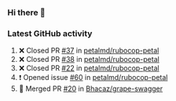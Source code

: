 ### Hi there 👋


### Latest GitHub activity
<!--START_SECTION:activity-->
1. ❌ Closed PR [#37](https://github.com/petalmd/rubocop-petal/pull/37) in [petalmd/rubocop-petal](https://github.com/petalmd/rubocop-petal)
2. ❌ Closed PR [#38](https://github.com/petalmd/rubocop-petal/pull/38) in [petalmd/rubocop-petal](https://github.com/petalmd/rubocop-petal)
3. ❌ Closed PR [#22](https://github.com/petalmd/rubocop-petal/pull/22) in [petalmd/rubocop-petal](https://github.com/petalmd/rubocop-petal)
4. ❗ Opened issue [#60](https://github.com/petalmd/rubocop-petal/issues/60) in [petalmd/rubocop-petal](https://github.com/petalmd/rubocop-petal)
5. 🎉 Merged PR [#20](https://github.com/Bhacaz/grape-swagger/pull/20) in [Bhacaz/grape-swagger](https://github.com/Bhacaz/grape-swagger)
<!--END_SECTION:activity-->

<!--
**Bhacaz/bhacaz** is a ✨ _special_ ✨ repository because its `README.md` (this file) appears on your GitHub profile.

Here are some ideas to get you started:

- 🔭 I’m currently working on ...
- 🌱 I’m currently learning ...
- 👯 I’m looking to collaborate on ...
- 🤔 I’m looking for help with ...
- 💬 Ask me about ...
- 📫 How to reach me: ...
- 😄 Pronouns: ...
- ⚡ Fun fact: ...
-->
